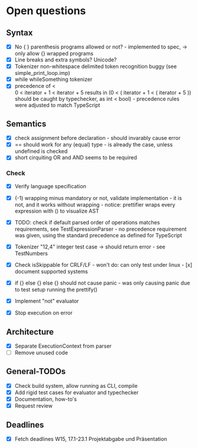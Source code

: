 # Open questions

## Syntax
- [x] No { } parenthesis programs allowed or not?
        - implemented to spec, -> only allow {} wrapped programs
- [x] Line breaks and extra symbols? Unicode?
- [x] Tokenizer non-whitespace delimited token recognition buggy (see simple_print_loop.imp)
- [x] while whileSomething tokenizer
- [x] precedence of <  
        0 < iterator + 1 < iterator + 5 
        results in
        (0 < ( iterator + 1 < ( iterator + 5 ))
        should be caught by typechecker, as
        int < bool)
        - precedence rules were adjusted to match TypeScript

## Semantics
- [x] check assignment before declaration
        - should invarably cause error
- [x] == should work for any (equal) type
        - is already the case, unless undefined is checked
- [x] short cirquiting OR and AND seems to be required
### Check
- [x] Verify language specification
- [x] (-1) wrapping minus mandatory or not, validate implementation
        - it is not, and it works without wrapping
        - notice: prettifier wraps every expression with () to visualize AST
- [x] TODO: check if default parsed order of operations matches requirements, see TestExpressionParser
        - no precedence requirement was given, using the standard precedence as defined for TypeScript
- [x] Tokenizer "12,4" integer test case -> should return error
        - see TestNumbers
- [x] Check isSkippable for CRLF/LF
        - won't do: can only test under linux
        - [x] document supported systems
- [x] if {} else {} else {} should not cause panic
        - was only causing panic due to test setup running the prettify()

- [x] Implement "not" evaluator
- [x] Stop execution on error

## Architecture
- [x] Separate ExecutionContext from parser
- [ ] Remove unused code

## General-TODOs
- [x] Check build system, allow running as CLI, compile
- [x] Add rigid test cases for evaluator and typechecker
- [x] Documentation, how-to's
- [x] Request review

## Deadlines
- [x] Fetch deadlines
    W15, 17.1-23.1 Projektabgabe und Präsentation

